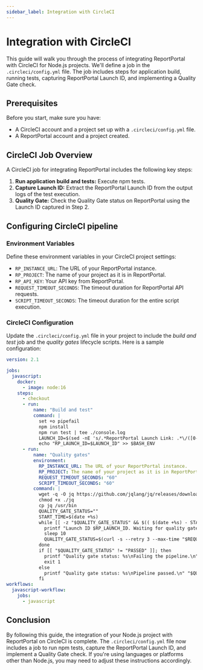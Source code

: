 ```yaml
---
sidebar_label: Integration with CircleCI
---
```


# Integration with CircleCI

This guide will walk you through the process of integrating ReportPortal with CircleCI for Node.js projects. We'll define a job in the `.circleci/config.yml` file. The job includes steps for application build, running tests, capturing ReportPortal Launch ID, and implementing a Quality Gate check.

## Prerequisites

Before you start, make sure you have:

- A CircleCI account and a project set up with a `.circleci/config.yml` file.
- A ReportPortal account and a project created.

## CircleCI Job Overview

A CircleCI job for integrating ReportPortal includes the following key steps:

1. **Run application build and tests:** Execute npm tests.
2. **Capture Launch ID:** Extract the ReportPortal Launch ID from the output logs of the test execution.
3. **Quality Gate:** Check the Quality Gate status on ReportPortal using the Launch ID captured in Step 2.

## Configuring CircleCI pipeline

### Environment Variables

Define these environment variables in your CircleCI project settings:

- `RP_INSTANCE_URL`: The URL of your ReportPortal instance.
- `RP_PROJECT`: The name of your project as it is in ReportPortal.
- `RP_API_KEY`: Your API key from ReportPortal.
- `REQUEST_TIMEOUT_SECONDS`: The timeout duration for ReportPortal API requests.
- `SCRIPT_TIMEOUT_SECONDS`: The timeout duration for the entire script execution.

### CircleCI Configuration

Update the `.circleci/config.yml` file in your project to include the *build and test* job and the *quality gates* lifecycle scripts. Here is a sample configuration:

```yaml
version: 2.1

jobs:
  javascript:
    docker:
      - image: node:16
    steps:
      - checkout
      - run:
          name: "Build and test"
          command: |
            set +o pipefail
            npm install
            npm run test | tee ./console.log
            LAUNCH_ID=$(sed -nE 's/.*ReportPortal Launch Link: .*\/([0-9]+).*/\1/p' console.log)
            echo "RP_LAUNCH_ID=$LAUNCH_ID" >> $BASH_ENV
      - run:
          name: "Quality gates"
          environment:
            RP_INSTANCE_URL: The URL of your ReportPortal instance.
            RP_PROJECT: The name of your project as it is in ReportPortal.
            REQUEST_TIMEOUT_SECONDS: "60"
            SCRIPT_TIMEOUT_SECONDS: "60"
          command: |
            wget -q -O jq https://github.com/jqlang/jq/releases/download/jq-1.7.1/jq-linux64
            chmod +x ./jq
            cp jq /usr/bin
            QUALITY_GATE_STATUS=""
            START_TIME=$(date +%s)
            while [[ -z "$QUALITY_GATE_STATUS" && $(( $(date +%s) - START_TIME )) -lt $SCRIPT_TIMEOUT_SECONDS ]]; do
              printf "Launch ID $RP_LAUNCH_ID. Waiting for quality gate status....\n"
              sleep 10
              QUALITY_GATE_STATUS=$(curl -s --retry 3 --max-time "$REQUEST_TIMEOUT_SECONDS" -H "Authorization: Bearer $RP_API_KEY" "$RP_INSTANCE_URL/api/v1/$RP_PROJECT/launch/$RP_LAUNCH_ID" | jq -r '.metadata.qualityGate.status // empty')
            done
            if [[ "$QUALITY_GATE_STATUS" != "PASSED" ]]; then
              printf "Quality gate status: %s\nFailing the pipeline.\n" "$QUALITY_GATE_STATUS"
              exit 1
            else
              printf "Quality gate status: %s\nPipeline passed.\n" "$QUALITY_GATE_STATUS"
            fi       
workflows:
  javascript-workflow:
    jobs:
      - javascript
```

## Conclusion
By following this guide, the integration of your Node.js project with ReportPortal on CircleCI is complete. The `.circleci/config.yml` file now includes a job to run npm tests, capture the ReportPortal Launch ID, and implement a Quality Gate check. If you're using languages or platforms other than Node.js, you may need to adjust these instructions accordingly.
